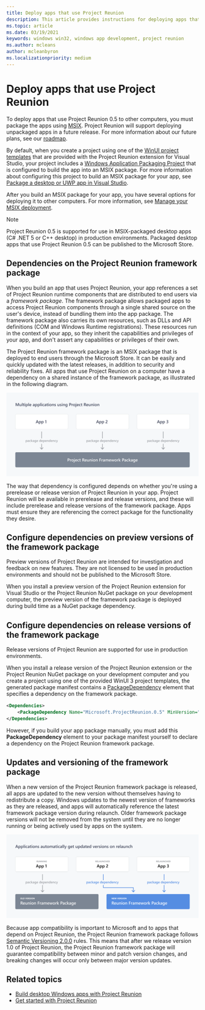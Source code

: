 ```yaml
---
title: Deploy apps that use Project Reunion
description: This article provides instructions for deploying apps that use Project Reunion.
ms.topic: article
ms.date: 03/19/2021
keywords: windows win32, windows app development, project reunion 
ms.author: mcleans
author: mcleanbyron
ms.localizationpriority: medium
---
```


# Deploy apps that use Project Reunion

To deploy apps that use Project Reunion 0.5 to other computers, you must package the apps using [MSIX](/windows/msix). Project Reunion will support deploying unpackaged apps in a future release. For more information about our future plans, see our [roadmap](https://github.com/microsoft/ProjectReunion/blob/main/docs/roadmap.md).

By default, when you create a project using one of the [WinUI project templates](..\winui\winui3\winui-project-templates-in-visual-studio.md) that are provided with the Project Reunion extension for Visual Studio, your project includes a [Windows Application Packaging Project](/windows/msix/desktop/desktop-to-uwp-packaging-dot-net) that is configured to build the app into an MSIX package. For more information about configuring this project to build an MSIX package for your app, see [Package a desktop or UWP app in Visual Studio](/windows/msix/package/packaging-uwp-apps).

After you build an MSIX package for your app, you have several options for deploying it to other computers. For more information, see [Manage your MSIX deployment](/windows/msix/desktop/managing-your-msix-deployment-overview).

> [!NOTE]
> Project Reunion 0.5 is supported for use in MSIX-packaged desktop apps (C# .NET 5 or C++ desktop) in production environments. Packaged desktop apps that use Project Reunion 0.5 can be published to the Microsoft Store.

## Dependencies on the Project Reunion framework package

When you build an app that uses Project Reunion, your app references a set of Project Reunion runtime components that are distributed to end users via a *framework package*. The framework package allows packaged apps to access Project Reunion components through a single shared source on the user's device, instead of bundling them into the app package. The framework package also carries its own resources, such as DLLs and API definitions (COM and Windows Runtime registrations). These resources run in the context of your app, so they inherit the capabilities and privileges of your app, and don't assert any capabilities or privileges of their own.

The Project Reunion framework package is an MSIX package that is deployed to end users through the Microsoft Store. It can be easily and quickly updated with the latest releases, in addition to security and reliability fixes. All apps that use Project Reunion on a computer have a dependency on a shared instance of the framework package, as illustrated in the following diagram.

![Diagram of how apps access the Project Reunion framework package](images/framework.png)

The way that dependency is configured depends on whether you're using a prerelease or release version of Project Reunion in your app. Project Reunion will be available in prerelease and release versions, and these will include prerelease and release versions of the framework package. Apps must ensure they are referencing the correct package for the functionality they desire.

## Configure dependencies on preview versions of the framework package

Preview versions of Project Reunion are intended for investigation and feedback on new features. They are not licensed to be used in production environments and should not be published to the Microsoft Store.

When you install a preview version of the Project Reunion extension for Visual Studio or the Project Reunion NuGet package on your development computer, the preview version of the framework package is deployed during build time as a NuGet package dependency.

## Configure dependencies on release versions of the framework package

Release versions of Project Reunion are supported for use in production environments.

When you install a release version of the Project Reunion extension or the Project Reunion NuGet package on your development computer and you create a project using one of the provided WinUI 3 project templates, the generated package manifest contains a [PackageDependency](/uwp/schemas/appxpackage/uapmanifestschema/element-packagedependency) element that specifies a dependency on the framework package.

```xml
<Dependencies>
    <PackageDependency Name="Microsoft.ProjectReunion.0.5" MinVersion="0.52103.9000.0" Publisher="CN=Microsoft Corporation, O=Microsoft Corporation, L=Redmond, S=Washington, C=US" />
</Dependencies>
```

However, if you build your app package manually, you must add this **PackageDependency** element to your package manifest yourself to declare a dependency on the Project Reunion framework package.

## Updates and versioning of the framework package

When a new version of the Project Reunion framework package is released, all apps are updated to the new version without themselves having to redistribute a copy. Windows updates to the newest version of frameworks as they are released, and apps will automatically reference the latest framework package version during relaunch. Older framework package versions will not be removed from the system until they are no longer running or being actively used by apps on the system.

![Diagram of how apps get updates to the Project Reunion framework package](images/framework-update.png)

Because app compatibility is important to Microsoft and to apps that depend on Project Reunion, the Project Reunion framework package follows [Semantic Versioning 2.0.0](https://semver.org/) rules. This means that after we release version 1.0 of Project Reunion, the Project Reunion framework package will guarantee compatibility between minor and patch version changes, and breaking changes will occur only between major version updates.

## Related topics

- [Build desktop Windows apps with Project Reunion](index.md)
- [Get started with Project Reunion](get-started-with-project-reunion.md)
